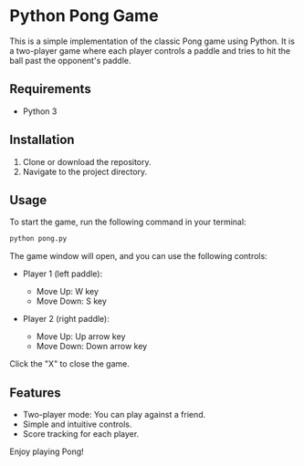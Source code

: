 # Python Pong Game

This is a simple implementation of the classic Pong game using Python. It is a two-player game where each player controls a paddle and tries to hit the ball past the opponent's paddle.



## Requirements

- Python 3

## Installation

1. Clone or download the repository.
2. Navigate to the project directory.

## Usage

To start the game, run the following command in your terminal:

```bash
python pong.py
```

The game window will open, and you can use the following controls:

- Player 1 (left paddle):
    - Move Up: W key
    - Move Down: S key

- Player 2 (right paddle):
    - Move Up: Up arrow key
    - Move Down: Down arrow key

Click the "X" to close the game.

## Features

- Two-player mode: You can play against a friend.
- Simple and intuitive controls.
- Score tracking for each player.

Enjoy playing Pong!
